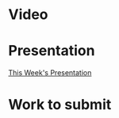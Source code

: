 
# Video

# Presentation
[This Week's Presentation](/WebDev/2-Digital-Applications/_topics/_presentations/presentationWeek08.md)

# Work to submit